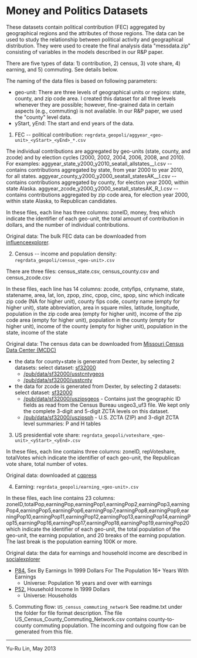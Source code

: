 Money and Politics Datasets
===========================

These datasets contain political contribution (FEC) aggregated by geographical regions and the attributes of those regions. The data can be used to study the relationship between political activity and geographical distribution. They were used to create the final analysis data "messdata.zip" consisting of variables in the models described in our R&P paper.

There are five types of data: 1) contribution, 2) census, 3) vote share, 4) earning, and 5) commuting. See details below.

The naming of the data files is based on following parameters:
* geo-unit: There are three levels of geographical units or regions: state, county, and zip code area. I created this dataset for all three levels whenever they are possible; however, fine-grained data in certain aspects (e.g., commuting) is not available. In our R&P paper, we used the "county" level data.
* yStart, yEnd: The start and end years of the data.


1) FEC -- political contribution: `regrdata_geopoli/aggyear_<geo-unit>_<yStart>_<yEnd>_*.csv`

The individual contributions are aggregated by geo-units (state, county, and zcode) and by election cycles (2000, 2002, 2004, 2006, 2008, and 2010). 
For examples:
aggyear_state_y2000_y2010_seatall_allstates__I.csv -- contains contributions aggregated by state, from year 2000 to year 2010, for all states.
aggyear_county_y2000_y2000_seatall_statesAK__I.csv -- contains contributions aggregated by county, for election year 2000, within state Alaska.
aggyear_zcode_y2000_y2000_seatall_statesAK_R_I.csv -- contains contributions aggregated by zip code area, for election year 2000, within state Alaska, to Republican candidates.

In these files, each line has three columns: 
zoneID, money, freq
which indicate the identifier of each geo-unit, the total amount of contribution in dollars, and the number of individual contributions.

Original data: The bulk FEC data can be downloaded from [influenceexplorer](http://data.influenceexplorer.com/bulk/).

2) Census -- income and population density: `regrdata_geopoli/census_<geo-unit>.csv` 

There are three files: census_state.csv, census_county.csv and census_zcode.csv

In these files, each line has 14 columns: 
zcode, cntyfips, cntyname, state, statename, area, lat, lon, zpop, zinc, cpop, cinc, spop, sinc
which indicate zip code (NA for higher unit), county fips code, county name (empty for higher unit), state abbreviation, area in square miles, latitude, longitude, population in the zip code area (empty for higher unit), income of the zip code area (empty for higher unit), population in the county (empty for higher unit), income of the county (empty for higher unit), population in the state, income of the state

Original data: The census data can be downloaded from [Missouri Census Data Center (MCDC)](http://mcdc.missouri.edu/cgi-bin/uexplore?/pub/data/sf32000)
- the data for county+state is generated from Dexter, by selecting 2 datasets:
select dataset: [sf32000](http://mcdc.missouri.edu/cgi-bin/uexplore?/pub/data/sf32000)
	- [/pub/data/sf32000/usstcntygeos](http://mcdc2.missouri.edu/cgi-bin/broker?_PROGRAM=websas.uex2dex.sas&_SERVICE=appdev&path=/pub/data/sf32000&dset=usstcntygeos&view=0)             
	- [/pub/data/sf32000/usstcnty](http://mcdc2.missouri.edu/cgi-bin/broker?_PROGRAM=websas.uex2dex.sas&_SERVICE=appdev&path=/pub/data/sf32000&dset=usstcnty&view=0)        	
- the data for zcode is generated from Dexter, by selecting 2 datasets:
select dataset: [sf32000](http://mcdc.missouri.edu/cgi-bin/uexplore?/pub/data/sf32000)
	- [/pub/data/sf32000/uszipsgeos](http://mcdc2.missouri.edu/cgi-bin/broker?_PROGRAM=websas.uex2dex.sas&_SERVICE=appdev&path=/pub/data/sf32000&dset=uszipsgeos&view=0) - Contains just the geographic ID fields as read from the Census Bureau usgeo3_uf3 file. We kept only the complete 3-digit and 5-digit ZCTA levels on this dataset.
	- [/pub/data/sf32000/uszipsph](http://mcdc2.missouri.edu/cgi-bin/broker?_PROGRAM=websas.uex2dex.sas&_SERVICE=appdev&path=/pub/data/sf32000&dset=uszipsph&view=0) - U.S. ZCTA (ZIP) and 3-digit ZCTA level summaries: P and H tables       

3) US presidential vote share: `regrdata_geopoli/voteshare_<geo-unit>_<yStart>_<yEnd>.csv`

In these files, each line contains three columns:
zoneID, repVoteshare, totalVotes
which indicate the identifier of each geo-unit, the Republican vote share, total number of votes.

Original data: downloaded at [cqpress](http://library.cqpress.com.ezp-prod1.hul.harvard.edu/elections/export.php)

4) Earning: `regrdata_geopoli/earning_<geo-unit>.csv`

In these files, each line contains 23 columns:
zoneID,totalPop,earningPop,earningPop1,earningPop2,earningPop3,earningPop4,earningPop5,earningPop6,earningPop7,earningPop8,earningPop9,earningPop10,earningPop11,earningPop12,earningPop13,earningPop14,earningPop15,earningPop16,earningPop17,earningPop18,earningPop19,earningPop20
which indicate the identifier of each geo-unit, the total population of the geo-unit, the earning population, and 20 breaks of the earning population. The last break is the population earning 100K or more.

Original data: the data for earnings and household income are described in [socialexplorer](http://www.socialexplorer.com/)    
- [P84.](http://www.socialexplorer.com/pub/reportdata/metabrowser.aspx?survey=C2000&ds=Summary+File+3&table=P084&header=True) Sex By Earnings In 1999 Dollars For The Population 16+ Years With Earnings
	- Universe: Population 16 years and over with earnings    
- [P52.](http://www.socialexplorer.com/pub/reportdata/metabrowser.aspx?survey=C2000&ds=Summary+File+3&table=P052&header=True)	Household Income In 1999 Dollars
	- Universe: Households

5) Commuting flow: `US_census_commuting_network`
See readme.txt under the folder for file format description.
The file US_Census_County_Commuting_Network.csv contains county-to-county commuting population. The incoming and outgoing flow can be generated from this file. 


------------------------------------------------
Yu-Ru Lin, May 2013
